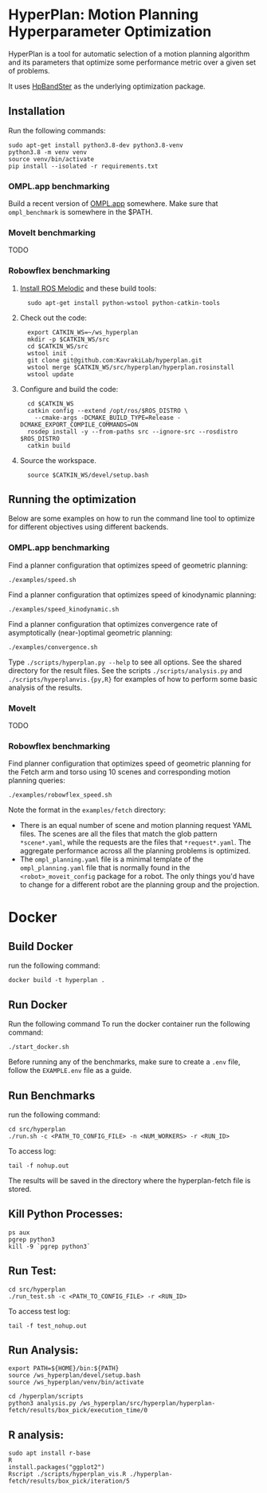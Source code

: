 # HyperPlan: Motion Planning Hyperparameter Optimization

HyperPlan is a tool for automatic selection of a motion planning algorithm and
its parameters that optimize some performance metric over a given set of
problems.

It uses [HpBandSter](https://github.com/automl/HpBandSter) as the underlying
optimization package.

## Installation

Run the following commands:

    sudo apt-get install python3.8-dev python3.8-venv
    python3.8 -m venv venv
    source venv/bin/activate
    pip install --isolated -r requirements.txt

### OMPL.app benchmarking

Build a recent version of [OMPL.app](http://ompl.kavrakilab.org)
somewhere. Make sure that `ompl_benchmark` is somewhere in the $PATH.

### MoveIt benchmarking

TODO

### Robowflex benchmarking

1. [Install ROS Melodic](http://wiki.ros.org/melodic/Installation/Ubuntu) and these build tools:

         sudo apt-get install python-wstool python-catkin-tools

2. Check out the code:

         export CATKIN_WS=~/ws_hyperplan
         mkdir -p $CATKIN_WS/src
         cd $CATKIN_WS/src
         wstool init .
         git clone git@github.com:KavrakiLab/hyperplan.git
         wstool merge $CATKIN_WS/src/hyperplan/hyperplan.rosinstall
         wstool update

3. Configure and build the code:

         cd $CATKIN_WS
         catkin config --extend /opt/ros/$ROS_DISTRO \
           --cmake-args -DCMAKE_BUILD_TYPE=Release -DCMAKE_EXPORT_COMPILE_COMMANDS=ON
         rosdep install -y --from-paths src --ignore-src --rosdistro $ROS_DISTRO
         catkin build

4. Source the workspace.

         source $CATKIN_WS/devel/setup.bash

## Running the optimization

Below are some examples on how to run the command line tool to optimize for
different objectives using different backends.

### OMPL.app benchmarking

Find a planner configuration that optimizes speed of geometric planning:

    ./examples/speed.sh

Find a planner configuration that optimizes speed of kinodynamic planning:

    ./examples/speed_kinodynamic.sh

Find a planner configuration that optimizes convergence rate of asymptotically
(near-)optimal geometric planning:

    ./examples/convergence.sh

Type `./scripts/hyperplan.py --help` to see all options. See the shared
directory for the result files. See the scripts `./scripts/analysis.py` and
`./scripts/hyperplanvis.{py,R}` for examples of how to perform some basic
analysis of the results.

### MoveIt

TODO

### Robowflex benchmarking

Find planner configuration that optimizes speed of geometric planning for the
Fetch arm and torso using 10 scenes and corresponding motion planning queries:

    ./examples/robowflex_speed.sh

Note the format in the `examples/fetch` directory:

- There is an equal number of scene and motion planning request YAML files. The
  scenes are all the files that match the glob pattern `*scene*.yaml`, while
  the requests are the files that `*request*.yaml`. The aggregate performance
  across all the planning problems is optimized.
- The `ompl_planning.yaml` file is a minimal template of the
  `ompl_planning.yaml` file that is normally found in the
  `<robot>_moveit_config` package for a robot. The only things you'd have to
  change for a different robot are the planning group and the projection.

# Docker
## Build Docker
run the following command:

```
docker build -t hyperplan .
```

## Run Docker
Run the following command 
To run the docker container run the following command:
```
./start_docker.sh
```

Before running any of the benchmarks, make sure to create a `.env` file, follow the `EXAMPLE.env` file as a guide.


## Run Benchmarks 
run the following command:
```
cd src/hyperplan
./run.sh -c <PATH_TO_CONFIG_FILE> -n <NUM_WORKERS> -r <RUN_ID>
```

To access log:
```
tail -f nohup.out
```

The results will be saved in the directory where the hyperplan-fetch file is stored.

## Kill Python Processes:
```
ps aux
pgrep python3
kill -9 `pgrep python3`
```
## Run Test:
```
cd src/hyperplan
./run_test.sh -c <PATH_TO_CONFIG_FILE> -r <RUN_ID>
```

To access test log:
```
tail -f test_nohup.out
```

## Run Analysis:
```
export PATH=${HOME}/bin:${PATH}
source /ws_hyperplan/devel/setup.bash
source /ws_hyperplan/venv/bin/activate

cd /hyperplan/scripts
python3 analysis.py /ws_hyperplan/src/hyperplan/hyperplan-fetch/results/box_pick/execution_time/0
```
## R analysis:
```
sudo apt install r-base
R
install.packages("ggplot2")
Rscript ./scripts/hyperplan_vis.R ./hyperplan-fetch/results/box_pick/iteration/5
```